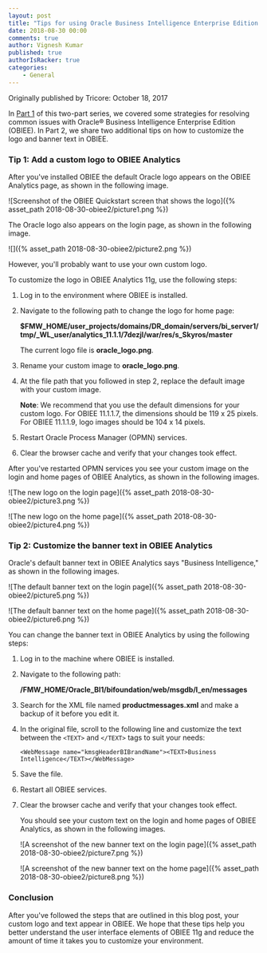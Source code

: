 ```yaml
---
layout: post
title: "Tips for using Oracle Business Intelligence Enterprise Edition: Part 2"
date: 2018-08-30 00:00
comments: true
author: Vignesh Kumar
published: true
authorIsRacker: true
categories:
    - General
---
```


Originally published by Tricore: October 18, 2017

In [Part 1](https://developer.rackspace.com/blog/obiee1/) of this two-part
series, we covered some strategies for resolving common issues with Oracle&reg;
Business Intelligence Enterprise Edition (OBIEE). In Part 2, we share two
additional tips on how to customize the logo and banner text in OBIEE.

<!-- more -->

### Tip 1: Add a custom logo to OBIEE Analytics

After you've installed OBIEE the default Oracle logo appears on the OBIEE
Analytics page, as shown in the following image.

![Screenshot of the OBIEE Quickstart screen that shows the
logo]({% asset_path 2018-08-30-obiee2/picture1.png %})

The Oracle logo also appears on the login page, as shown in the following
image.

![]({% asset_path 2018-08-30-obiee2/picture2.png %})

However, you'll probably want to use your own custom logo.

To customize the logo in OBIEE Analytics 11g, use the following steps:

1. Log in to the environment where OBIEE is installed.
2. Navigate to the following path to change the logo for home page:

    **$FMW_HOME/user_projects/domains/DR_domain/servers/bi_server1/tmp/_WL_user/analytics_11.1.1/7dezjl/war/res/s_Skyros/master**

    The current logo file is **oracle_logo.png**.

4. Rename your custom image to **oracle_logo.png**.
5. At the file path that you followed in step 2, replace the default image
   with your custom image.

    **Note**: We recommend that you use the default dimensions for your custom
    logo. For OBIEE 11.1.1.7, the dimensions should be 119 x 25 pixels. For
    OBIEE 11.1.1.9, logo images should be 104 x 14 pixels.

6. Restart Oracle Process Manager (OPMN) services.
7. Clear the browser cache and verify that your changes took effect.

After you've restarted OPMN services you see your custom image on the login
and home pages of OBIEE Analytics, as shown in the following images.

![The new logo on the login
page]({% asset_path 2018-08-30-obiee2/picture3.png %})

![The new logo on the home
page]({% asset_path 2018-08-30-obiee2/picture4.png %})

### Tip 2: Customize the banner text in OBIEE Analytics

Oracle's default banner text in OBIEE Analytics says "Business
Intelligence," as shown in the following images.

![The default banner text on the login
page]({% asset_path 2018-08-30-obiee2/picture5.png %})

![The default banner text on the home
page]({% asset_path 2018-08-30-obiee2/picture6.png %})

You can change the banner text in OBIEE Analytics by using the following steps:

1. Log in to the machine where OBIEE is installed.
2. Navigate to the following path:

    **/FMW_HOME/Oracle_BI1/bifoundation/web/msgdb/l_en/messages**
3. Search for the XML file named **productmessages.xml** and make a backup of
   it before you edit it.
4. In the original file, scroll to the following line and customize the text
   between the `<TEXT>` and `</TEXT>` tags to suit your needs:

    `<WebMessage name="kmsgHeaderBIBrandName"><TEXT>Business Intelligence</TEXT></WebMessage>`
5. Save the file.
6. Restart all OBIEE services.
7. Clear the browser cache and verify that your changes took effect.

    You should see your custom text on the login and home pages of OBIEE
    Analytics, as shown in the following images.

    ![A screenshot of the new banner text on the login
    page]({% asset_path 2018-08-30-obiee2/picture7.png %})

    ![A screenshot of the new banner text on the home
    page]({% asset_path 2018-08-30-obiee2/picture8.png %})

### Conclusion

After you've followed the steps that are outlined in this blog post, your
custom logo and text appear in OBIEE. We hope that these tips help you better
understand the user interface elements of OBIEE 11g and reduce the amount of
time it takes you to customize your environment.
